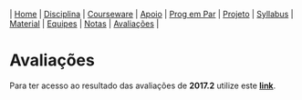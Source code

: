 | [Home](https://github.com/vinicius3w/if977) | [Disciplina](/pages/disciplina.md) | [Courseware](/pages/courseware.md) | [Apoio](/pages/apoio.md) | [Prog em Par](/pages/pairprogramming.md) | [Projeto](/pages/projeto.md) | [Syllabus](/pages/syllabus.md) | [Material](https://github.com/IF977/IF977/tree/master/lectures) | [Equipes](/pages/equipes.md) | [Notas](/pages/avaliacoes.md) | [Avaliações](/pages/exerciciosescolares.md) |

# Avaliações

Para ter acesso ao resultado das avaliações de **2017.2** utilize este [**link**](https://docs.google.com/spreadsheets/d/10uS0y79ghaL8v9V3neCZPtIrrMkJyWSCLHk5XYQnzKM/edit?usp=sharing).
